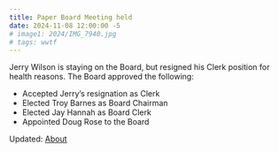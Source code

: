 ```yaml
---
title: Paper Board Meeting held
date: 2024-11-08 12:00:00 -5
# image1: 2024/IMG_7940.jpg
# tags: wwtf
---
```


Jerry Wilson is staying on the Board, but resigned his Clerk position for health reasons. The Board approved the following:
<!-- excerpt -->

* Accepted Jerry’s resignation as Clerk
* Elected Troy Barnes as Board Chairman
* Elected Jay Hannah as Board Clerk
* Appointed Doug Rose to the Board

Updated: <a href="/about/">About</a>
